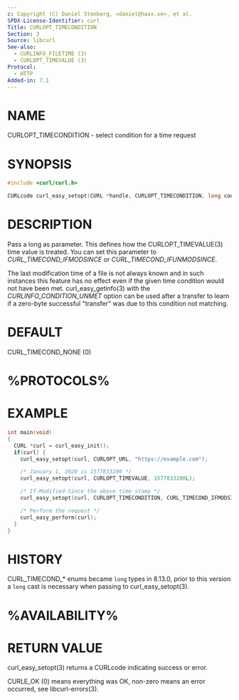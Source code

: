 ```yaml
---
c: Copyright (C) Daniel Stenberg, <daniel@haxx.se>, et al.
SPDX-License-Identifier: curl
Title: CURLOPT_TIMECONDITION
Section: 3
Source: libcurl
See-also:
  - CURLINFO_FILETIME (3)
  - CURLOPT_TIMEVALUE (3)
Protocol:
  - HTTP
Added-in: 7.1
---
```


# NAME

CURLOPT_TIMECONDITION - select condition for a time request

# SYNOPSIS

~~~c
#include <curl/curl.h>

CURLcode curl_easy_setopt(CURL *handle, CURLOPT_TIMECONDITION, long cond);
~~~

# DESCRIPTION

Pass a long as parameter. This defines how the CURLOPT_TIMEVALUE(3) time
value is treated. You can set this parameter to *CURL_TIMECOND_IFMODSINCE*
or *CURL_TIMECOND_IFUNMODSINCE*.

The last modification time of a file is not always known and in such instances
this feature has no effect even if the given time condition would not have
been met. curl_easy_getinfo(3) with the *CURLINFO_CONDITION_UNMET*
option can be used after a transfer to learn if a zero-byte successful
"transfer" was due to this condition not matching.

# DEFAULT

CURL_TIMECOND_NONE (0)

# %PROTOCOLS%

# EXAMPLE

~~~c
int main(void)
{
  CURL *curl = curl_easy_init();
  if(curl) {
    curl_easy_setopt(curl, CURLOPT_URL, "https://example.com");

    /* January 1, 2020 is 1577833200 */
    curl_easy_setopt(curl, CURLOPT_TIMEVALUE, 1577833200L);

    /* If-Modified-Since the above time stamp */
    curl_easy_setopt(curl, CURLOPT_TIMECONDITION, CURL_TIMECOND_IFMODSINCE);

    /* Perform the request */
    curl_easy_perform(curl);
  }
}
~~~

# HISTORY

CURL_TIMECOND_\* enums became `long` types in 8.13.0, prior to this version
a `long` cast is necessary when passing to curl_easy_setopt(3).

# %AVAILABILITY%

# RETURN VALUE

curl_easy_setopt(3) returns a CURLcode indicating success or error.

CURLE_OK (0) means everything was OK, non-zero means an error occurred, see
libcurl-errors(3).
